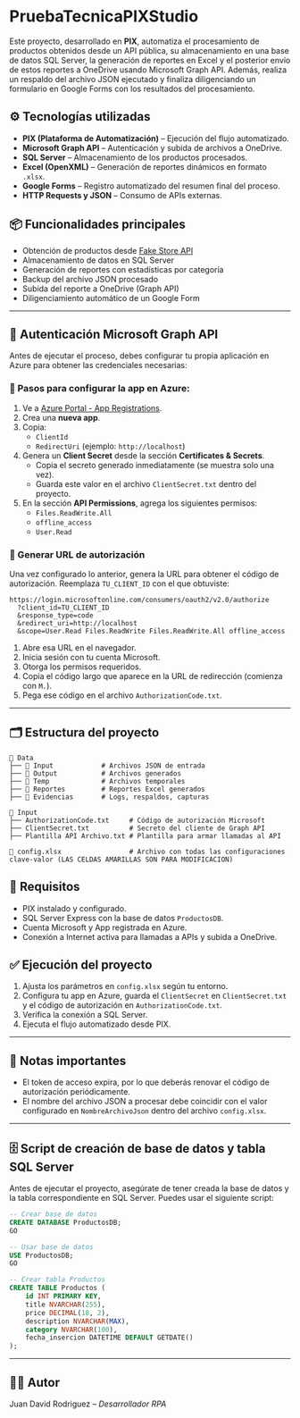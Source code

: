 # PruebaTecnicaPIXStudio
Este proyecto, desarrollado en **PIX**, automatiza el procesamiento de productos obtenidos desde un API pública, su almacenamiento en una base de datos SQL Server, la generación de reportes en Excel y el posterior envío de estos reportes a OneDrive usando Microsoft Graph API. Además, realiza un respaldo del archivo JSON ejecutado y finaliza diligenciando un formulario en Google Forms con los resultados del procesamiento.

## ⚙️ Tecnologías utilizadas

- **PIX (Plataforma de Automatización)** – Ejecución del flujo automatizado.
- **Microsoft Graph API** – Autenticación y subida de archivos a OneDrive.
- **SQL Server** – Almacenamiento de los productos procesados.
- **Excel (OpenXML)** – Generación de reportes dinámicos en formato `.xlsx`.
- **Google Forms** – Registro automatizado del resumen final del proceso.
- **HTTP Requests y JSON** – Consumo de APIs externas.

## 📦 Funcionalidades principales

- Obtención de productos desde [Fake Store API](https://fakestoreapi.com/products)
- Almacenamiento de datos en SQL Server
- Generación de reportes con estadísticas por categoría
- Backup del archivo JSON procesado
- Subida del reporte a OneDrive (Graph API)
- Diligenciamiento automático de un Google Form

---

## 🔑 Autenticación Microsoft Graph API

Antes de ejecutar el proceso, debes configurar tu propia aplicación en Azure para obtener las credenciales necesarias:

### 🔧 Pasos para configurar la app en Azure:

1. Ve a [Azure Portal - App Registrations](https://portal.azure.com/#view/Microsoft_AAD_RegisteredApps/ApplicationsListBlade).
2. Crea una **nueva app**.
3. Copia:
   - `ClientId`
   - `RedirectUri` (ejemplo: `http://localhost`)
4. Genera un **Client Secret** desde la sección **Certificates & Secrets**.
   - Copia el secreto generado inmediatamente (se muestra solo una vez).
   - Guarda este valor en el archivo `ClientSecret.txt` dentro del proyecto.
5. En la sección **API Permissions**, agrega los siguientes permisos:
   - `Files.ReadWrite.All`
   - `offline_access`
   - `User.Read`

### 🔗 Generar URL de autorización

Una vez configurado lo anterior, genera la URL para obtener el código de autorización. Reemplaza `TU_CLIENT_ID` con el que obtuviste:

```
https://login.microsoftonline.com/consumers/oauth2/v2.0/authorize
  ?client_id=TU_CLIENT_ID
  &response_type=code
  &redirect_uri=http://localhost
  &scope=User.Read Files.ReadWrite Files.ReadWrite.All offline_access
```

1. Abre esa URL en el navegador.
2. Inicia sesión con tu cuenta Microsoft.
3. Otorga los permisos requeridos.
4. Copia el código largo que aparece en la URL de redirección (comienza con `M.`).
5. Pega ese código en el archivo `AuthorizationCode.txt`.

---

## 🗂️ Estructura del proyecto

```
📁 Data
├── 📁 Input            # Archivos JSON de entrada
├── 📁 Output           # Archivos generados
├── 📁 Temp             # Archivos temporales
├── 📁 Reportes         # Reportes Excel generados
├── 📁 Evidencias       # Logs, respaldos, capturas

📁 Input
├── AuthorizationCode.txt     # Código de autorización Microsoft
├── ClientSecret.txt          # Secreto del cliente de Graph API
├── Plantilla API Archivo.txt # Plantilla para armar llamadas al API

📄 config.xlsx                 # Archivo con todas las configuraciones clave-valor (LAS CELDAS AMARILLAS SON PARA MODIFICACION)
```

## 📝 Requisitos

- PIX instalado y configurado.
- SQL Server Express con la base de datos `ProductosDB`.
- Cuenta Microsoft y App registrada en Azure.
- Conexión a Internet activa para llamadas a APIs y subida a OneDrive.

## ✅ Ejecución del proyecto

1. Ajusta los parámetros en `config.xlsx` según tu entorno.
2. Configura tu app en Azure, guarda el `ClientSecret` en `ClientSecret.txt` y el código de autorización en `AuthorizationCode.txt`.
3. Verifica la conexión a SQL Server.
4. Ejecuta el flujo automatizado desde PIX.

---

## 📌 Notas importantes

- El token de acceso expira, por lo que deberás renovar el código de autorización periódicamente.
- El nombre del archivo JSON a procesar debe coincidir con el valor configurado en `NombreArchivoJson` dentro del archivo `config.xlsx`.

---

## 🗄️ Script de creación de base de datos y tabla SQL Server

Antes de ejecutar el proyecto, asegúrate de tener creada la base de datos y la tabla correspondiente en SQL Server. Puedes usar el siguiente script:

```sql
-- Crear base de datos
CREATE DATABASE ProductosDB;
GO

-- Usar base de datos
USE ProductosDB;
GO

-- Crear tabla Productos
CREATE TABLE Productos (
    id INT PRIMARY KEY,
    title NVARCHAR(255),
    price DECIMAL(18, 2),
    description NVARCHAR(MAX),
    category NVARCHAR(100),
    fecha_insercion DATETIME DEFAULT GETDATE()
);
```

---

## 👨‍💻 Autor

Juan David Rodriguez – *Desarrollador RPA*
